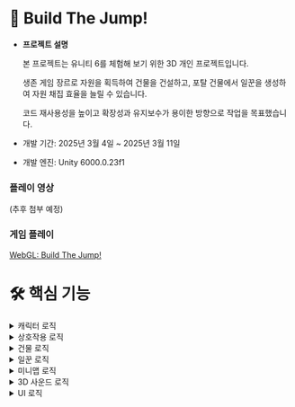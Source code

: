 # 🔨 Build The Jump!

* <b>프로젝트 설명</b>

  본 프로젝트는 유니티 6를 체험해 보기 위한 3D 개인 프로젝트입니다.
  
  생존 게임 장르로 자원을 획득하여 건물을 건설하고, 포탈 건물에서 일꾼을 생성하여 자원 채집 효율을 늘릴 수 있습니다.
  
  코드 재사용성을 높이고 확장성과 유지보수가 용이한 방향으로 작업을 목표했습니다.
  
* 개발 기간: 2025년 3월 4일 ~ 2025년 3월 11일
* 개발 엔진: Unity 6000.0.23f1

### 플레이 영상
(추후 첨부 예정)

### 게임 플레이
[WebGL: Build The Jump!](https://play.unity.com/en/games/1bbb1716-136c-47b4-800f-d44c4d4bd98f/build-the-jump)

# 🛠️ 핵심 기능

<details>
<summary>캐릭터 로직</summary>
  
## Character Controller
Character Controller로 캐릭터를 제어하고 있습니다.

캐릭터의 물리 연산은 P_Rigidbody에서 제어합니다.

캐릭터가 움직이는 방향대로 부드러운 회전을 하기 위해 LookRotation을 Slerp 함수를 통해 회전을 구현했습니다.

캐릭터는 회전한 방향을 기준으로 W, A, S, D 키로 움직일 수 있으며, 역시 Lerp 함수를 통해 가속도를 구현했습니다.

캐릭터는 항상 중력의 영향을 받으며, isGrounded 상태에서 점프 키를 누르면 P_Rigidbody의 velocity.y 값을 조절하여 포물선 운동을 구현했습니다.

### P_Interaction, P_InteractionFinder
모든 키는 New Input SYstem으로 제어하고 있습니다.

Start 문에서 New Input System의 제너레이트 함수를 통해 이벤트를 연결해주고 있습니다.

P_Interaction 스크립트는 델리게이트를 활용하여 상호작용의 시작, 중, 종료 상태를 관리해주고 있습니다.

P_InteractionFinder 스크립트는 OverlapSphereNonAlloc 함수를 이용해, 주변 반경에서 InteractableObject(상호작용 가능한 오브젝트)를 찾습니다.

또한 미리 만들어진 배열을 이용해 GC 호출을 최소화 합니다.

탐색한 배열에서 가장 가까운 대상을 탐색하여 상호작용 UI를 노출시킵니다.
</details>



<details>
<summary>상호작용 로직</summary>

## 인터렉티브 키
주변에 상호작용 가능한 오브젝트가 있다면, 상호작용 UI가 노출됩니다.

UI는 대상의 WorldPosition을 ScreenPosition으로 변환하여 상호작용 가능한 오브젝트의 위치에서 표시될 수 있도록 위치를 갱신합니다.
</details>



<details>
<summary>건물 로직</summary>

## 건물
건물은 장애물이 없는 지형에만 설치가 가능하며, 다양한 종류의 건물을 건설할 수 있습니다.
</details>



<details>
<summary>일꾼 로직</summary>

## 일꾼
일꾼은 '포탈' 건물에서 소환할 수 있으며, 일꾼은 가장 가까운 자원 오브젝트를 찾아 자원을 채집합니다.
</details>



<details>
<summary>미니맵 로직</summary>

## 미니맵
미니맵은 팰월드에서 영감을 받아 제작되었으며, 건물과 일꾼의 방향과 위치를 표시합니다.
단, 10m 이내의 오브젝트는 표시하지 않습니다.
</details>



<details>
<summary>3D 사운드 로직</summary>

## 3D 사운드
기본적으로 유니티 웹 빌드는 3D 사운드를 지원하지 않습니다.
오브젝트와 플레이어(Audio Listner)와의 거리를 계산하여 볼륨을 줄이는 방식으로 사용했습니다.
</details>



<details>
<summary>UI 로직</summary>
## 팝업
건물이나 아이템에 커서를 올리면, 해당 아이템의 설명 팝업이 노출됩니다.

## 네비게이션
아이템 획득, 건물 건설, 일꾼 소환 등 중요한 알림을 화면의 좌측 하단에서 확인하실 수 있습니다.
</details>





